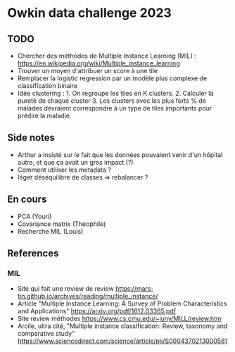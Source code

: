# Owkin data challenge 2023

## TODO

- Chercher des méthodes de Multiple Instance Learning (MIL) : https://en.wikipedia.org/wiki/Multiple_instance_learning
- Trouver un moyen d'attribuer un score à une tile
- Remplacer la logistic regression par un modèle plus complexe de classification binaire
- Idée clustering : 1. On regroupe les tiles en K clusters. 2. Calculer la pureté de chaque cluster 3. Les clusters avec les plus forts % de malades devraient correspondre à un type de tiles importants pour prédire la maladie.

## Side notes

- Arthur a insisté sur le fait que les données pouvaient venir d'un hôpital autre, et que ça avait un gros impact (?)
- Comment utiliser les metadata ?
- léger déséquilibre de classes ⇒ rebalancer ?

## En cours

- PCA (Youri)
- Covariance matrix (Théophile)
- Recherche MIL (Louis)

## References

### MIL
- Site qui fait une review de review https://mars-tin.github.io/archives/reading/multiple_instance/
- Article "Multiple Instance Learning: A Survey of Problem Characteristics and Applications" https://arxiv.org/pdf/1612.03365.pdf
- Site review méthodes https://www.cs.cmu.edu/~juny/MILL/review.htm
- Arcile, ultra cité, "Multiple instance classification: Review, taxonomy and comparative study" https://www.sciencedirect.com/science/article/pii/S0004370213000581
